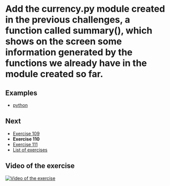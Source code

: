 # Add the currency.py module created in the previous challenges, a function called summary(), which shows on the screen some information generated by the functions we already have in the module created so far.

## Examples

- [python](python)

## Next

- [Exercise 109](../109)
- **Exercise 110**
- [Exercise 111](../111)
- [List of exercises](../)

## Video of the exercise

[![Video of the exercise](https://img.youtube.com/vi/1Ks218WINT8/maxresdefault.jpg)](https://youtu.be/1Ks218WINT8)
